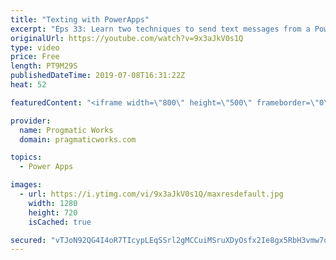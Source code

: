 ```yaml
---
title: "Texting with PowerApps"
excerpt: "Eps 33: Learn two techniques to send text messages from a PowerApp application. One is through a Launch command and the other is with a 3rd party data connector, TxtSync.   For PowerApps training and App Building services, please reach out to us at https://www.pragmaticworks.com  The connector requires"
originalUrl: https://youtube.com/watch?v=9x3aJkV0s1Q
type: video
price: Free
length: PT9M29S
publishedDateTime: 2019-07-08T16:31:22Z
heat: 52

featuredContent: "<iframe width=\"800\" height=\"500\" frameborder=\"0\" src=\"https://www.youtube.com/embed/9x3aJkV0s1Q\" allow=\"accelerometer; autoplay; encrypted-media; gyroscope; picture-in-picture\" allowfullscreen></iframe>"

provider:
  name: Progmatic Works
  domain: pragmaticworks.com

topics:
  - Power Apps

images:
  - url: https://i.ytimg.com/vi/9x3aJkV0s1Q/maxresdefault.jpg
    width: 1280
    height: 720
    isCached: true

secured: "vTJoN92QG4I4oR7TIcypLEqSSrl2gMCCuiMSruXDyOsfx2Ie8gx5RbH3vmw7oIy0sVy5KAoydCnDR3mTn25cJipJz1GnSw5o0arREB+3DUiZu/apxdtPHYuRzGRj7kx+FQOOYy6DrVpe5A2RuxEbTNk7aUo3Qt/SPHvv8g6sv7FKDAoKCt+B51p+U88wzquPx+m0uzEFD1ijOLOMVrPp82GuJixA8/El9lVLo7TUTGVNT2O809Y80+44b7qRoyQry0aR9z6dP/jBhuWW1sQg5bq14rAHlncZ8jyz6p6KROolF6WZbOi/HvEiNtX+LNxFZXccVcU7U6w5e1kDrD8zwxVstSLuP4QarJaGdvCd4M7mc6fkMJdyr9TDO6Q7dQEHzXynDoUURBXjnnaSZ5LngpnzT4Sdi6YXbfh6d8IvnpI=;Neaf/Mjb3UQEYdrYXy7nbw=="
---
```


